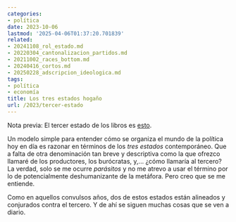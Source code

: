 ```yaml
---
categories:
- política
date: 2023-10-06
lastmod: '2025-04-06T01:37:20.701839'
related:
- 20241108_rol_estado.md
- 20220304_cantonalizacion_partidos.md
- 20211002_races_bottom.md
- 20240416_cortos.md
- 20250228_adscripcion_ideologica.md
tags:
- política
- economía
title: Los tres estados hogaño
url: /2023/tercer-estado
---
```


Nota previa: El tercer estado de los libros es [esto](https://es.wikipedia.org/wiki/Tercer_Estado).

Un modelo simple para entender cómo se organiza el mundo de la política hoy en día es razonar en términos de los _tres estados_ contemporáneo. Que a falta de otra denominación tan breve y descriptiva como la que ofrezco llamaré de los productores, los burócratas, y,... ¿cómo llamaría al tercero? La verdad, solo se me ocurre _parásitos_ y no me atrevo a usar el término por lo de potencialmente deshumanizante de la metáfora. Pero creo que se me entiende.

Como en aquellos convulsos años, dos de estos estados están alineados y conjurados contra el tercero. Y de ahí se siguen muchas cosas que se ven a diario.